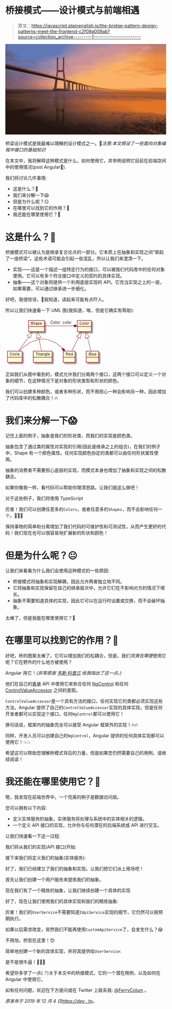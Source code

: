 # 桥接模式——设计模式与前端相遇

> 原文：<https://javascript.plainenglish.io/the-bridge-pattern-design-patterns-meet-the-frontend-c2f09a009ab?source=collection_archive---------1----------------------->

![](img/a6f570be7add1e2b49b39eca68245ebf.png)

桥梁设计模式是我最难以理解的设计模式之一。🤯*注意:本文假设了一些面向对象编程中接口的基础知识*

在本文中，我将解释这种模式是什么，如何使用它，并举例说明它目前在前端空间中的使用情况(psst Angular🚀).

我们将讨论几件事情:

*   这是什么？🤔
*   我们来分解一下😱
*   但是为什么呢？😐
*   在哪里可以找到它的作用？🚀
*   我还能在哪里使用它？🎉

# 这是什么？🤔

桥接模式可以被认为是继承复合论点的一部分。它本质上在抽象和实现之间“架起了一座桥梁”。这些术语可能会引起一些混乱，所以让我们来澄清一下。

*   实现——这是一个描述一组特定行为的接口，可以被我们代码库中的任何对象使用。它可以有多个符合接口中定义的契约的具体实现。
*   抽象——这个对象将提供一个利用底层实现的 API。它充当实现之上的一层，如果需要，可以通过继承进一步细化。

好吧，我很惊讶。🤯我知道，读起来可能有点吓人。

所以让我们快速看一下 UML 图(我知道，唉，但是它确实有帮助):

![](img/54cd7396980253eec6317518b20b24dc.png)

正如我们从图中看到的，模式允许我们分离两个接口，这两个接口可以定义一个对象的细节，在这种情况下是对象的形状类型和形状的颜色。

我们可以创建多种颜色，或者多种形状，而不用担心一种会影响另一种，因此增加了代码库中的松散耦合！🔥

# 我们来分解一下😱

记住上面的例子，抽象是我们的形状类，而我们的实现是颜色类。

抽象包含了通过类的属性对实现的引用(因此是继承之上的组合)，在我们的例子中，Shape 有一个颜色属性。任何实现颜色协定的类都可以由任何形状属性使用。

抽象的消费者不需要担心底层的实现，而模式本身也增加了抽象和实现之间的松散耦合。

如果你像我一样，看代码可以帮助你理清思路。让我们就这么做吧！

对于这些例子，我们将使用 TypeScript

厉害！我们可以创建任意多的`Colors`，或者任意多的`Shapes`，而不会影响任何一个。🚀🚀🚀

保持事物的简单和分离增加了我们代码的可维护性和可测试性，从而产生更好的代码！我们现在也可以很容易地扩展新的形状和颜色！

# 但是为什么呢？😐

让我们来看看为什么我们会使用这种模式的一些原因:

*   桥接模式将抽象和实现解耦，因此允许两者独立地不同。
*   它将抽象和实现保留在自己的继承层次中，允许它们在不影响对方的情况下增长。
*   抽象不需要知道具体的实现，因此它可以在运行时设置或交换，而不会破坏抽象。

太棒了，但是我能在哪里使用它？🤔

# 在哪里可以找到它的作用？🚀

好吧，桥的图案太棒了。它可以增加我们的松耦合，但是，我们*究竟在哪里*使用它呢？它在野外的什么地方被使用？

Angular 用它！*(非常感谢* [*韦斯·科普兰*](https://twitter.com/wescopeland_) *给我指出了这一点。)*

他们在自己的[表单](https://angular.io/api/forms) API 中使用它来弥合任何 [NgControl](https://angular.io/api/forms/NgControl) 和任何 [ControlValueAccessor](https://angular.io/api/forms/ControlValueAccessor) 之间的差距。

`ControlValueAccessor`是一个具有方法的接口，任何实现它的类都必须实现这些方法。Angular 提供了自己的`ControlValueAccessor`实现的具体实现，但是任何开发者都可以实现这个接口，任何`NgControl`都可以使用它！

换句话说，框架内的抽象完全可以接受 Angular 框架外的实现！🔥🔥

同样，开发人员可以创建自己的`NgControl`，Angular 提供的任何具体实现都可以使用它！💥💥

希望这可以帮助您理解桥模式背后的力量，但是如果您仍然需要自己的用例，请继续阅读！

# 我还能在哪里使用它？🚀

嗯，我发现在前端世界中，一个完美的例子是数据访问层。

您可以拥有以下内容:

*   定义实体服务的抽象，实体服务将处理与系统中的实体相关的逻辑。
*   一个定义 API 接口的实现，允许你与任何潜在的后端系统或 API 进行交互。

让我们快速看一下这一过程:

我们将从我们的实现(API 接口)开始:

接下来我们将定义我们的抽象(实体服务):

好了，我们已经建立了我们的抽象和实现。让我们把它们派上用场吧！

首先让我们创建一个用户服务来提炼我们的抽象。

现在我们有了一个精炼的抽象，让我们继续创建一个具体的实现

好了，现在让我们使用我们的具体实现和我们的精炼抽象:

厉害！我们的`UserService`不需要知道`IApiService`实现的细节，它仍然可以按预期执行。

如果以后需求改变，突然我们不能再使用`CustomApiService`了，会发生什么？😱

不用怕，桥型在这里！😍

简单地创建一个新的具体实现，并将其提供给`UserService`:

是不是很牛逼！🚀🚀🚀

希望你多学了一点(*？*)关于本文中的桥接模式，它的一个潜在用例，以及如何在 Angular 中使用它。

如有任何问题，欢迎在下方提问或在 Twitter 上联系我: [@FerryColum](https://twitter.com/FerryColum) 。

*原发布于 2019 年 12 月 4 日*[*https://dev . to*](https://dev.to/coly010/the-bridge-pattern-design-patterns-meet-the-frontend-46fc)*。*